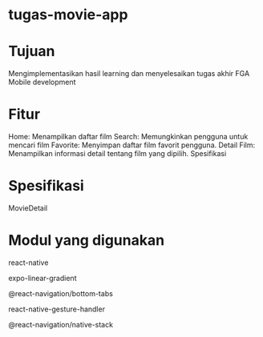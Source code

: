 # tugas-movie-app

# Tujuan
Mengimplementasikan hasil learning dan menyelesaikan tugas akhir FGA Mobile development 
# Fitur
Home: Menampilkan daftar film
Search: Memungkinkan pengguna untuk mencari film
Favorite: Menyimpan daftar film favorit pengguna.
Detail Film: Menampilkan informasi detail tentang film yang dipilih.
Spesifikasi
# Spesifikasi
MovieDetail
# Modul yang digunakan
react-native

expo-linear-gradient

@react-navigation/bottom-tabs

react-native-gesture-handler

@react-navigation/native-stack


